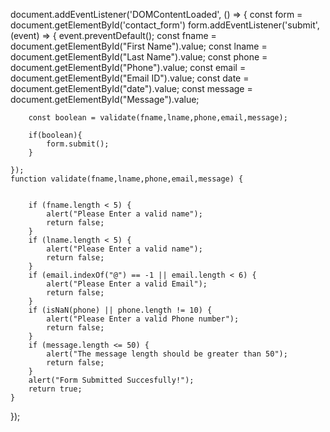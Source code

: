 document.addEventListener('DOMContentLoaded', () => {
    const form = document.getElementById('contact_form')
    form.addEventListener('submit', (event) => {
        event.preventDefault();
        const fname = document.getElementById("First Name").value;
        const lname = document.getElementById("Last Name").value;
        const phone = document.getElementById("Phone").value;
        const email = document.getElementById("Email ID").value;
        const date = document.getElementById("date").value;
        const message = document.getElementById("Message").value;

        const boolean = validate(fname,lname,phone,email,message);

        if(boolean){
            form.submit();
        }

    });
    function validate(fname,lname,phone,email,message) {


        if (fname.length < 5) {
            alert("Please Enter a valid name");
            return false;
        }
        if (lname.length < 5) {
            alert("Please Enter a valid name");
            return false;
        }
        if (email.indexOf("@") == -1 || email.length < 6) {
            alert("Please Enter a valid Email");
            return false;
        }
        if (isNaN(phone) || phone.length != 10) {
            alert("Please Enter a valid Phone number");
            return false;
        }
        if (message.length <= 50) {
            alert("The message length should be greater than 50");
            return false;
        }
        alert("Form Submitted Succesfully!");
        return true;
    }
});

